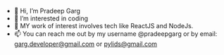 - 👋 Hi, I’m Pradeep Garg
- 👀 I’m interested in coding
- 🌱 MY work of interest involves tech like ReactJS and NodeJs.
- 📫 You can reach me out by my username @pradeepgarg or by email: garg.developer@gmail.com or pylids@gmail.com

<!---
pradeepgarg/pradeepgarg is a ✨ special ✨ repository because its `README.md` (this file) appears on your GitHub profile.
You can click the Preview link to take a look at your changes.
--->
